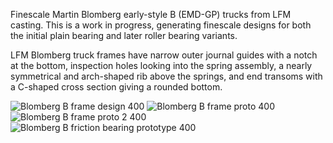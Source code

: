 Finescale Martin Blomberg early-style B (EMD-GP) trucks from LFM casting.  This is a work in progress, generating finescale designs for both the initial plain bearing and later roller bearing variants.  

LFM Blomberg truck frames have narrow outer journal guides with a notch at the bottom, inspection holes looking into the spring assembly, a nearly symmetrical and arch-shaped rib above the springs, and end transoms with a C-shaped cross section giving a rounded bottom.

![Blomberg B frame design 400](https://github.com/user-attachments/assets/7b07d4a1-c6d5-4d17-93b9-fbcc9c409519)
![Blomberg B frame proto 400](https://github.com/user-attachments/assets/11c020d2-4125-4142-8198-72cf2b19126e)
![Blomberg B frame proto 2 400](https://github.com/user-attachments/assets/b9affc1c-c947-440a-aae7-6e492d21a1af)
![Blomberg B friction bearing prototype 400](https://github.com/user-attachments/assets/ad94d449-9dcd-40e8-8c78-9612a33eadc6)


